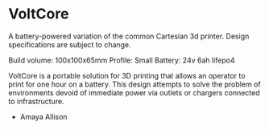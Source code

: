 # VoltCore

A battery-powered variation of the common Cartesian 3d printer. Design specifications are subject to change.

Build volume: 100x100x65mm
Profile: Small
Battery: 24v 6ah lifepo4

VoltCore is a portable solution for 3D printing that allows an operator to print for one hour on a battery. This design attempts to solve the problem of environments devoid of immediate power via outlets or chargers connected to infrastructure.

- Amaya Allison
